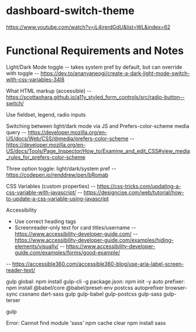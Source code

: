 # dashboard-switch-theme
https://www.youtube.com/watch?v=iL4irerdGdU&list=WL&index=62
# Functional Requirements and Notes

Light/Dark Mode toggle
-- takes system pref by default, but can override with toggle
-- https://dev.to/ananyaneogi/create-a-dark-light-mode-switch-with-css-variables-34l8

What HTML markup (accessible) 
-- https://scottaohara.github.io/a11y_styled_form_controls/src/radio-button--switch/

Use fieldset, legend, radio inputs

Switching between light/dark mode via JS and Prefers-color-scheme media query
-- https://developer.mozilla.org/en-US/docs/Web/CSS/@media/prefers-color-scheme
-- https://developer.mozilla.org/en-US/docs/Tools/Page_Inspector/How_to/Examine_and_edit_CSS#view_media_rules_for_prefers-color-scheme

Three option toggle: light/dark/system pref 
-- https://codepen.io/renddrew/pen/bRomab

CSS Variables (custom properties) 
-- https://css-tricks.com/updating-a-css-variable-with-javascript/
-- https://designcise.com/web/tutorial/how-to-update-a-css-variable-using-javascript

Accessibility
- Use correct heading tags
- Screenreader-only text for card titles/username
-- https://www.accessibility-developer-guide.com/
-- https://www.accessibility-developer-guide.com/examples/hiding-elements/visually/
-- https://www.accessibility-developer-guide.com/examples/forms/good-example/

-- https://accessible360.com/accessible360-blog/use-aria-label-screen-reader-text/



gulp global: npm install gulp-cli -g
package.json: npm init -y
auto prefixer: npm install @babel/core @babel/preset-env postcss autoprefixer browser-sync cssnano dart-sass gulp gulp-babel gulp-postcss gulp-sass gulp-terser


gulp



Error: Cannot find module 'sass'
npm cache clear
npm install sass